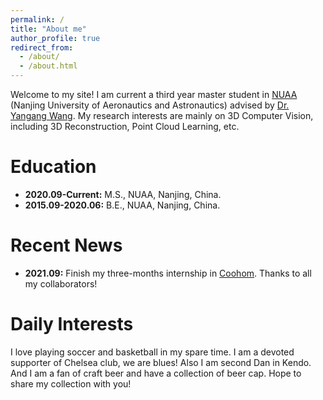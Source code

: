 ```yaml
---
permalink: /
title: "About me"
author_profile: true
redirect_from: 
  - /about/
  - /about.html
---
```

Welcome to my site! I am current a third year master student in [NUAA](https://www.nuaa.edu.cn/) (Nanjing University of Aeronautics and Astronautics) advised by [Dr. Yangang Wang](https://www.yangangwang.com).
My research interests are mainly on 3D Computer Vision, including 3D Reconstruction, Point Cloud Learning, etc. 


Education
======
* **2020.09-Current:**    M.S., NUAA, Nanjing, China.
* **2015.09-2020.06:**    B.E., NUAA, Nanjing, China.


Recent News
======
* **2021.09:** Finish my three-months internship in [Coohom](https://www.coohom.com/?locale=zh_CN). Thanks to all my collaborators!


Daily Interests
=====
I love playing soccer and basketball in my spare time. I am a devoted supporter of Chelsea club, we are blues! Also I am second Dan in Kendo. And I am a fan of craft beer and have a collection of beer cap. Hope to share my collection with you!